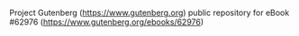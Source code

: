 Project Gutenberg (https://www.gutenberg.org) public repository for eBook #62976 (https://www.gutenberg.org/ebooks/62976)
